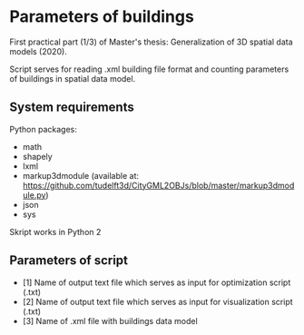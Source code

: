 # Parameters of buildings

First practical part (1/3) of Master's thesis: Generalization of 3D spatial data models (2020).

Script serves for reading .xml building file format and counting parameters of buildings in spatial data model. 


## System requirements

Python packages:

* math
* shapely
* lxml
* markup3dmodule (available at: https://github.com/tudelft3d/CityGML2OBJs/blob/master/markup3dmodule.py)
* json
* sys

Skript works in Python 2 


## Parameters of script

* [1] Name of output text file which serves as input for optimization script (.txt)
* [2] Name of output text file which serves as input for visualization script (.txt)
* [3] Name of .xml file with buildings data model
